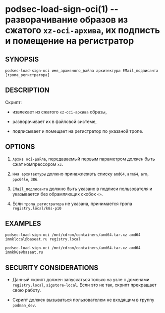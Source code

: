 podsec-load-sign-oci(1) -- разворачивание образов  из сжатого  `xz-oci-архива`, их подписть и помещение на регистратор
================================

## SYNOPSIS

`podsec-load-sign-oci имя_архивного_файла архитектура EMail_подписанта [тропа_регистратора]`

## DESCRIPTION

Скрипт:

- извлекает из сжатого  `xz-oci-архива` образы,

- разворачивает их в файловой системе,

- подписывает и помещает на  регистратор по указаной тропе.

## OPTIONS

1. `Архив oci-файла`, передаваемый первым параметром должен быть сжат компрессором `xz`.

2. `Имя архитектуры` должно принажлежвть списку `amd64`, `arm64`, `arm`, `ppc64le`, `386`.

3. `EMail_подписанта` должно быть указано в подписи пользователя и  указывается без обрамляющих скобок `<>`.

4. Если `тропа_регистратора` не указана, принимается тропа  `registry.local/k8s-p10`

## EXAMPLES

`podsec-load-sign-oci /mnt/cdrom/containers/amd64.tar.xz amd64 immklocal@baseat.ru registry.local`

`podsec-load-sign-oci /mnt/cdrom/containers/amd64.tar.xz amd64 immkk8s@baseat.ru`

## SECURITY CONSIDERATIONS

- Данный скрипт должен запускаться только на узле с доменами `registry.local`, `sigstore-local`. Если это не так, скрипт прекращает свою работу.

- Скрипт должен вызываться пользователем не входящим в группу `podman_dev`.
